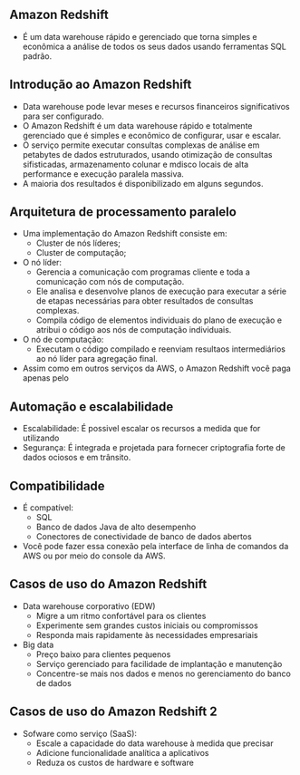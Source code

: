 ## Amazon Redshift

- É um data warehouse rápido e gerenciado que torna simples e econômica a análise de todos os seus dados usando ferramentas SQL padrão.

## Introdução ao Amazon Redshift

- Data warehouse pode levar meses e recursos financeiros significativos para ser configurado. 
- O Amazon Redshift é um data warehouse rápido e totalmente gerenciado que é simples e econômico de configurar, usar e escalar.
- O serviço permite executar consultas complexas de análise em petabytes de dados estruturados, usando otimização de consultas sifisticadas, armazenamento colunar e mdisco locais de alta performance e execução paralela massiva.
- A maioria dos resultados é disponibilizado em alguns segundos.

## Arquitetura de processamento paralelo

- Uma implementação do Amazon Redshift consiste em:
    - Cluster de nós líderes;
    - Cluster de computação;
- O nó líder:
    - Gerencia a comunicação com programas cliente e toda a comunicação com nós de computação.
    - Ele analisa e desenvolve planos de execução para executar a série de etapas necessárias para obter resultados de consultas complexas. 
    - Compila código de elementos individuais do plano de execução e atribui o código aos nós de computação individuais. 
- O nó de computação:
    - Executam o código compilado e reenviam resultaos intermediários ao nó líder para agregação final.
- Assim como em outros serviços da AWS, o Amazon Redshift você paga apenas pelo 

## Automação e escalabilidade 

- Escalabilidade: É possivel escalar os recursos a medida que for utilizando 
- Segurança: É integrada e projetada para fornecer criptografia forte de dados ociosos e em trânsito.

## Compatibilidade 

- É compatível:
    - SQL 
    - Banco de dados Java de alto desempenho
    - Conectores de conectividade de banco de dados abertos
- Você pode fazer essa conexão pela interface de linha de comandos da AWS ou por meio do console da AWS.

## Casos de uso do Amazon Redshift

- Data warehouse corporativo (EDW)
    - Migre a um ritmo confortável para os clientes
    - Experimente sem grandes custos iniciais ou compromissos
    - Responda mais rapidamente às necessidades empresariais
- Big data
    - Preço baixo para clientes pequenos
    - Serviço gerenciado para facilidade de implantação e manutenção 
    - Concentre-se mais nos dados e menos no gerenciamento do banco de dados

## Casos de uso do Amazon Redshift 2

- Sofware como serviço (SaaS):
    - Escale a capacidade do data warehouse à medida que precisar
    - Adicione funcionalidade analítica a aplicativos
    - Reduza os custos de hardware e software
